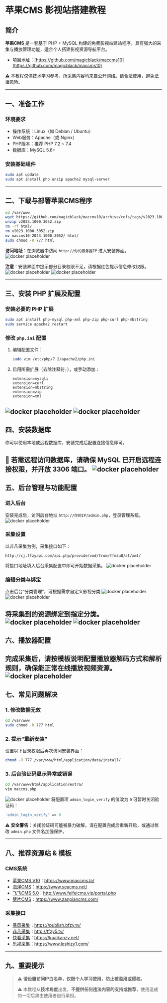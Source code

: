
# 苹果CMS 影视站搭建教程

## 简介

**苹果CMS** 是一套基于 PHP + MySQL 构建的免费影视站建站程序，具有强大的采集与播放管理功能，适合个人搭建影视资源导航平台。

- 项目地址：[https://github.com/magicblack/maccms10](https://github.com/magicblack/maccms10)

⚠️ 本教程仅供技术学习参考，所采集内容均来自公开网络。请合法使用，避免法律风险。

---

## 一、准备工作

### 环境要求

- 操作系统：Linux（如 Debian / Ubuntu）
- Web服务：Apache（或 Nginx）
- PHP版本：推荐 PHP 7.2 ~ 7.4
- 数据库：MySQL 5.6+

### 安装基础组件

```bash
sudo apt update
sudo apt install php unzip apache2 mysql-server
```

---

## 二、下载与部署苹果CMS程序

```bash
cd /var/www
wget https://github.com/magicblack/maccms10/archive/refs/tags/v2023.1000.3052.zip
unzip v2023.1000.3052.zip
rm -rf html/
rm v2023.1000.3052.zip
mv maccms10-2023.1000.3052/ html/
sudo chmod -R 777 html
```

**访问地址**：在浏览器中访问 `http://你的服务器IP` 进入安装界面。
![docker placeholder](https://blog.hgtrojan.com/usr/uploads/2024/02/1796422294.png)

**注意**：安装界面中提示部分目录权限不足，请根据红色提示信息修改权限。
![docker placeholder](https://blog.hgtrojan.com/usr/uploads/2024/02/120094303.png)
![docker placeholder](https://blog.hgtrojan.com/usr/uploads/2024/02/670701090.png)

---

## 三、安装 PHP 扩展及配置

### 安装必要的 PHP 扩展

```bash
sudo apt install php-mysql php-xml php-zip php-curl php-mbstring
sudo service apache2 restart
```

### 修改 `php.ini` 配置

1. 编辑配置文件：
   ```bash
   sudo vim /etc/php/7.2/apache2/php.ini
   ```
2. 启用所需扩展（去除注释符`;`），或手动添加：
   ```
   extension=mysqli
   extension=curl
   extension=mbstring
   extension=zip
   extension=xml
   ```
![docker placeholder](https://blog.hgtrojan.com/usr/uploads/2024/02/1513967122.png)
![docker placeholder](https://blog.hgtrojan.com/usr/uploads/2024/02/3845578306.png)
---

## 四、安装数据库

你可以使用本地或远程数据库，安装完成后配置连接信息即可。

🔗 若需远程访问数据库，请确保 MySQL 已开启远程连接权限，并开放 3306 端口。
![docker placeholder](https://blog.hgtrojan.com/usr/uploads/2024/02/539128736.png)
---

## 五、后台管理与功能配置

### 进入后台

安装完成后，访问后台地址 `http://你的IP/admin.php`，登录管理系统。
![docker placeholder](https://blog.hgtrojan.com/usr/uploads/2024/02/4218347839.png)

### 采集设置

以非凡采集为例，采集接口如下：

```
http://cj.ffzyapi.com/api.php/provide/vod/from/ffm3u8/at/xml/
```

将接口地址填入后台采集配置中即可开始数据采集。
![docker placeholder](https://blog.hgtrojan.com/usr/uploads/2024/02/791380784.png)
### 编辑分类与绑定

点击后台“分类管理”，可根据需求自定义影视分类
![docker placeholder](https://blog.hgtrojan.com/usr/uploads/2024/02/392450111.png)
![docker placeholder](https://blog.hgtrojan.com/usr/uploads/2024/02/3766457985.png)

将采集到的资源绑定到指定分类。
![docker placeholder](https://blog.hgtrojan.com/usr/uploads/2024/02/1565322967.png)
![docker placeholder](https://blog.hgtrojan.com/usr/uploads/2024/02/718865274.png)
---

## 六、播放器配置

完成采集后，请按模板说明配置播放器解码方式和解析规则，确保能正常在线播放视频资源。
![docker placeholder](https://blog.hgtrojan.com/usr/uploads/2024/02/2281502209.png)
---

## 七、常见问题解决

### 1. 修改数据无效

```bash
cd /var/www
sudo chmod -R 777 html
```

### 2. 提示“重新安装”

设置以下目录权限后再次访问安装界面：

```bash
chmod -R 777 /var/www/html/application/data/install/
```

### 3. 后台验证码显示异常或错误

```bash
cd /var/www/html/application/extra/
vim maccms.php
```
![docker placeholder](https://blog.hgtrojan.com/usr/uploads/2024/02/3756876953.png)
将配置项 `admin_login_verify` 的值改为 `0` 可暂时关闭验证码：

```php
'admin_login_verify' => 0
```

⚠️ **安全警告**：关闭验证码可能被暴力破解，请在配置完成后重新开启，或通过修改 `admin.php` 文件名加强保护。

---

## 八、推荐资源站 & 模板

### CMS系统
- [苹果CMS V10](https://www.maccms.la/)：https://www.maccms.la/
- [海洋CMS](https://www.seacms.net/)：https://www.seacms.net/
- [飞飞CMS 5.0](http://www.feifeicms.vip/portal.php)：http://www.feifeicms.vip/portal.php
- [赞片CMS](https://www.zanpiancms.com/)：https://www.zanpiancms.com/

### 采集接口
- [暴风采集](https://publish.bfzy.tv/)：https://publish.bfzy.tv/
- [非凡采集](http://ffzy5.tv/)：http://ffzy5.tv/
- [快看采集](https://kuaikanzy.net/)：https://kuaikanzy.net/
- [乐视采集](https://www.leshizy1.com/)：https://www.leshizy1.com/

---

## 九、重要提示

> ⚠️ **请设置访问IP白名单，仅限个人学习使用，防止被滥用或侵权。**
>
> ⚠️ 本教程从**技术角度**出发，**不提供任何违法内容的支持或推荐**，使用造成的一切后果由使用者自行承担。
